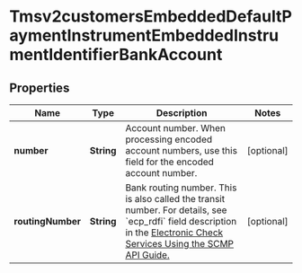
# Tmsv2customersEmbeddedDefaultPaymentInstrumentEmbeddedInstrumentIdentifierBankAccount

## Properties
Name | Type | Description | Notes
------------ | ------------- | ------------- | -------------
**number** | **String** | Account number.  When processing encoded account numbers, use this field for the encoded account number.  |  [optional]
**routingNumber** | **String** | Bank routing number. This is also called the transit number.  For details, see &#x60;ecp_rdfi&#x60; field description in the [Electronic Check Services Using the SCMP API Guide.](https://apps.cybersource.com/library/documentation/dev_guides/EChecks_SCMP_API/html/)  |  [optional]



